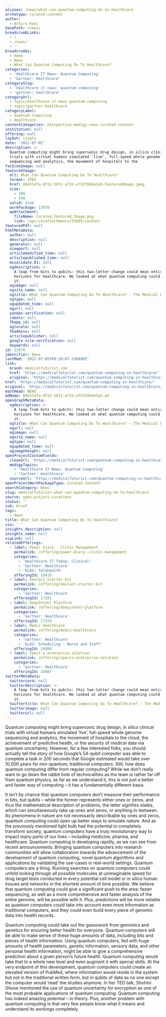 ```yaml
---
aliases: /news/what-can-quantum-computing-do-to-healthcare
archetype: curated-content
author:
  - Athira Ravi
basePath: /news/
breadcrumbLinks:
  - /
  - /news/
  - ''
breadcrumbs:
  - Home
  - News
  - What Can Quantum Computing Do To Healthcare?
categories:
  - 'Healthcare IT News: Quantum Computing'
  - 'Gartner: Healthcare'
categorySlug:
  - 'healthcare it news: quantum computing'
  - 'gartner: healthcare'
categoryUrl:
  - topic/healthcare-it-news-quantum-computing
  - topic/gartner-healthcare
categoryLabel:
  - Quantum Computing
  - Healthcare
contentCategories: netspective-medigy-news-curated-content
institution: null
offering: null
layOut: single
date: '2022-07-05'
description: >-
  Quantum computing might bring supersonic drug design, in silico clinical
  trials with virtual humans simulated ‘live’, full-speed whole genome
  sequencing and analytics, the movement of hospitals to the
favIconImage: null
featuredImage:
  alt: What Can Quantum Computing Do To Healthcare?
  format: JPEG
  href: 0de514fa-9f12-56f2-a732-e753f669e3a5-featuredImage.jpeg
  size:
    - 300
    - 590
  valid: true
  workPackage: 13970
  wpAttachment:
    fileName: Curated_Featured_Image.png
    link: /api/v3/attachments/25685/content
featuredPdf: null
htmlMetaData:
  author: null
  description: null
  generator: null
  viewport: null
  articlemodified_time: null
  articlepublished_time: null
  msvalidate.01: null
  ogdescription: >-
    A leap from bits to qubits: this two-letter change could mean entirely new
    horizons for healthcare. We looked at what quantum computing could bring to
    it.
  ogimage: null
  ogsite_name: null
  ogtitle: What Can Quantum Computing Do To Healthcare? - The Medical Futurist
  ogtype: null
  ogupdated_time: null
  ogurl: null
  yandex-verification: null
  robots: null
  fbapp_id: null
  oglocale: null
  fbadmins: null
  articlepublisher: null
  google-site-verification: null
  keywords: null
id: 13970
identifier: News
lastMod: '2022-07-05T09:29:07.236890Z'
link:
  brand: medicalfuturist.com
  href: 'https://medicalfuturist.com/quantum-computing-in-healthcare/'
  original: 'https://medicalfuturist.com/quantum-computing-in-healthcare/'
href: 'https://medicalfuturist.com/quantum-computing-in-healthcare/'
original: 'https://medicalfuturist.com/quantum-computing-in-healthcare/'
mastHead: NEWS
mdName: 0de514fa-9f12-56f2-a732-e753f669e3a5.md
openGraphMetaData:
  ogdescription: >-
    A leap from bits to qubits: this two-letter change could mean entirely new
    horizons for healthcare. We looked at what quantum computing could bring to
    it.
  ogtitle: What Can Quantum Computing Do To Healthcare? - The Medical Futurist
  ogurl: null
  ogimage: null
  ogsite_name: null
  ogtype: null
  ogupdated_time: null
  ogimageheight: null
openProjectCustomFields:
  cleanUrl: 'https://medicalfuturist.com/quantum-computing-in-healthcare/'
  medigyTopics:
    - 'Healthcare IT News: Quantum Computing'
    - 'Gartner: Healthcare'
  sourceUrl: 'https://medicalfuturist.com/quantum-computing-in-healthcare/'
openProjectWorkPackageType: Curated Content
searchCategory: News
slug: medicalfuturist-what-can-quantum-computing-do-to-healthcare
source: open-project-curations
status: ''
sub: brief
tags:
  - News
title: What Can Quantum Computing Do To Healthcare?
via: ' '
insights_description: null
insights_name: null
viaLink: null
relatedOfferings:
  - label: Power Diary-  Clinic Management
    permalink: /offering/power-diary--clinic-management
    categories:
      - 'Healthcare IT Today: Clinical'
      - 'Gartner: Healthcare'
      - 'KLAS: Telehealth'
    offeringId: 18428
  - label: Emulait Starter Kit
    permalink: /offering/emulait-starter-kit
    categories:
      - 'Gartner: Healthcare'
    offeringId: 17281
  - label: DeepIntent Platform
    permalink: /offering/deepintent-platform
    categories:
      - 'Gartner: Healthcare'
    offeringId: 17259
  - label: Medix Healthcare
    permalink: /offering/medix-healthcare
    categories:
      - 'Gartner: Healthcare'
      - 'KLAS: Scheduling - Nurse and Staff'
    offeringId: 16888
  - label: Spect's enterprise solution
    permalink: /offering/spects-enterprise-solution
    categories:
      - 'Gartner: Healthcare'
    offeringId: 16087
twitterMetaData:
  twittercard: null
  twitterdescription: >-
    A leap from bits to qubits: this two-letter change could mean entirely new
    horizons for healthcare. We looked at what quantum computing could bring to
    it.
  twittertitle: What Can Quantum Computing Do To Healthcare? - The Medical Futurist
  twitterimage: null
  twitterurl: null
---
```

Quantum computing might bring supersonic drug design, in silico clinical trials with virtual humans simulated ‘live’, full-speed whole genome sequencing and analytics, the movement of hospitals to the cloud, the achievement of predictive health, or the security of medical data via quantum uncertainty. However, for a few interested folks, you should actually tell the story of how Google’s 54-qubit computer was able to complete a task in 200 seconds that Google estimated would take over 10,000 years for non-quantum, traditional computers. Still, how does quantum computing differ from regular computing? While we don’t really want to go down the rabbit hole of technicalities as the team is rather far off from quantum physics, as far as we understand it, this is not just a better and faster way of computing – it has a fundamentally different basis.

  

It isn’t by chance that quantum computers don’t measure their performance in bits, but qubits – while the former represents either ones or zeros, and thus the mathematical description of problems, the latter signifies states, which can simultaneously take up ones and zeros, or anything in-between. As phenomena in nature are not necessarily describable by ones and zeros, quantum computing could open up better ways to simulate nature. And as the previously mentioned light bulb had the potential to completely transform society, quantum computers have a truly revolutionary way to impact many parts of our lives – including medicine, pharma, and healthcare. Quantum computing is developing rapidly, as we can see from recent announcements. Bringing quantum computers into research communities will allow collaboration towards the advancement of the development of quantum computing, novel quantum algorithms and applications by validating the use-cases in real-world settings. Quantum computers are a thing. Running searches on quantum computers could unfold looking through all possible molecules at unimaginable speed for drug target tests conducted in every potential cell model or in silico human tissues and networks in the shortest amount of time possible. We believe that quantum computing could give a significant push to the area: faster sequencing, as well as a more comprehensive and faster analysis of the entire genome, will be possible with it. Plus, predictions will be more reliable as quantum computers could take into account even more information as traditional computers, and they could even build every piece of genomic data into health records.

  

Quantum computing could take out the guesswork from genomics and genetics for ensuring better health for everyone. Quantum computers will be able to make sense of these huge amounts of data, including bits and pieces of health information. Using quantum computers, fed with huge amounts of health parameters, genetic information, sensory data, and other personal health information, might be able to give a comprehensive prediction about a given person’s future health. Quantum computing would take that to a whole new level and even augment it with special skills. At the very endpoint of this development, quantum computers could create an elevated version of PubMed, where information would reside in the system but not in the traditional written form, but in qubits of data as no one except the computer would ‘read’ the studies anymore. In her TED talk, Shohini Ghose mentioned the use of quantum uncertainty for encryption as one of the most probable applications of quantum computing. Quantum computing has indeed amazing potential – in theory. Plus, another problem with quantum computing is that very few people know what it means and understand its workings completely.